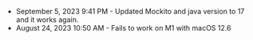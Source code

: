 *   September 5, 2023 9:41 PM - Updated Mockito and java version to 17 and it works again.
*   August 24, 2023 10:50 AM - Fails to work on M1 with macOS 12.6